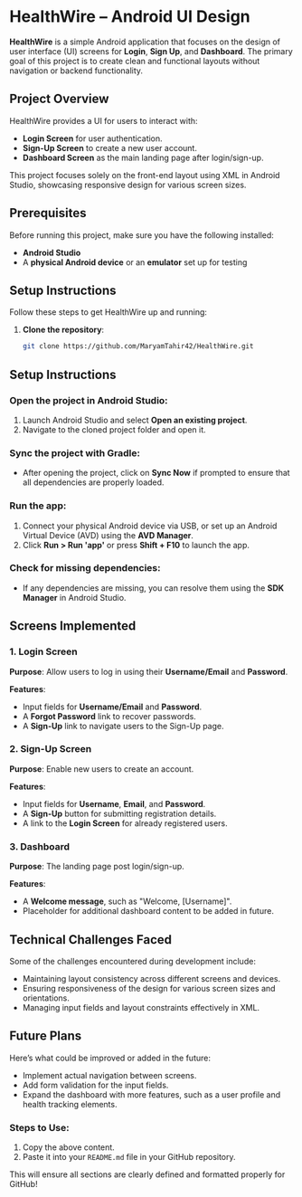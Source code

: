 # HealthWire – Android UI Design

**HealthWire** is a simple Android application that focuses on the design of user interface (UI) screens for **Login**, **Sign Up**, and **Dashboard**. The primary goal of this project is to create clean and functional layouts without navigation or backend functionality.

## Project Overview

HealthWire provides a UI for users to interact with:

- **Login Screen** for user authentication.
- **Sign-Up Screen** to create a new user account.
- **Dashboard Screen** as the main landing page after login/sign-up.

This project focuses solely on the front-end layout using XML in Android Studio, showcasing responsive design for various screen sizes.

## Prerequisites

Before running this project, make sure you have the following installed:

- **Android Studio**
- A **physical Android device** or an **emulator** set up for testing

## Setup Instructions

Follow these steps to get HealthWire up and running:

1. **Clone the repository**:
   ```bash
   git clone https://github.com/MaryamTahir42/HealthWire.git
## Setup Instructions

### Open the project in Android Studio:
1. Launch Android Studio and select **Open an existing project**.
2. Navigate to the cloned project folder and open it.

### Sync the project with Gradle:
- After opening the project, click on **Sync Now** if prompted to ensure that all dependencies are properly loaded.

### Run the app:
1. Connect your physical Android device via USB, or set up an Android Virtual Device (AVD) using the **AVD Manager**.
2. Click **Run > Run 'app'** or press **Shift + F10** to launch the app.

### Check for missing dependencies:
- If any dependencies are missing, you can resolve them using the **SDK Manager** in Android Studio.

## Screens Implemented

### 1. Login Screen
**Purpose**: Allow users to log in using their **Username/Email** and **Password**.

**Features**:
- Input fields for **Username/Email** and **Password**.
- A **Forgot Password** link to recover passwords.
- A **Sign-Up** link to navigate users to the Sign-Up page.

### 2. Sign-Up Screen
**Purpose**: Enable new users to create an account.

**Features**:
- Input fields for **Username**, **Email**, and **Password**.
- A **Sign-Up** button for submitting registration details.
- A link to the **Login Screen** for already registered users.

### 3. Dashboard
**Purpose**: The landing page post login/sign-up.

**Features**:
- A **Welcome message**, such as "Welcome, [Username]".
- Placeholder for additional dashboard content to be added in future.

## Technical Challenges Faced
Some of the challenges encountered during development include:

- Maintaining layout consistency across different screens and devices.
- Ensuring responsiveness of the design for various screen sizes and orientations.
- Managing input fields and layout constraints effectively in XML.

## Future Plans
Here’s what could be improved or added in the future:

- Implement actual navigation between screens.
- Add form validation for the input fields.
- Expand the dashboard with more features, such as a user profile and health tracking elements.


### Steps to Use:

1. Copy the above content.
2. Paste it into your `README.md` file in your GitHub repository.

This will ensure all sections are clearly defined and formatted properly for GitHub!
